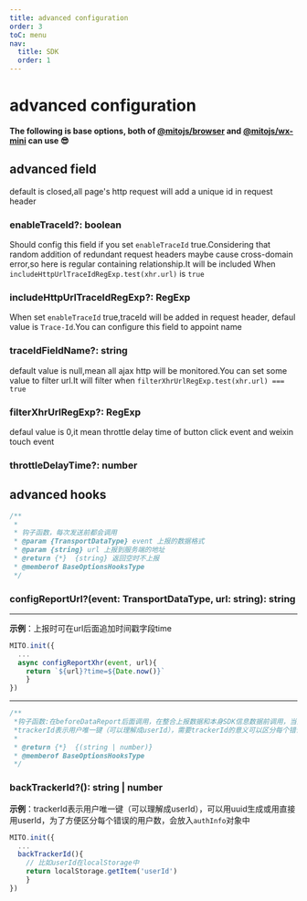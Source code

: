 ```yaml
---
title: advanced configuration
order: 3
toC: menu
nav:
  title: SDK
  order: 1
---
```


# advanced configuration

**The following is base options, both of [@mitojs/browser](./browser) and [@mitojs/wx-mini](./wx-mini.md) can use 😎**

## advanced field

default is closed,all page's http request will add a unique id in request header
### enableTraceId?: boolean

Should config this field if you set `enableTraceId` true.Considering that random addition of redundant request headers maybe cause cross-domain error,so here is regular containing relationship.It will be included When `includeHttpUrlTraceIdRegExp.test(xhr.url)` is `true`
### includeHttpUrlTraceIdRegExp?: RegExp

When set `enableTraceId` true,traceId will be added in request header, defaul value is `Trace-Id`.You can configure this field to appoint name
### traceIdFieldName?: string


default value is null,mean all ajax http will be monitored.You can set some value to filter url.It will filter when `filterXhrUrlRegExp.test(xhr.url) === true`
### filterXhrUrlRegExp?: RegExp


defaul value is 0,it mean throttle delay time of button click event and weixin touch event
### throttleDelayTime?: number


## advanced hooks


  ```js
  /**
   *
   * 钩子函数，每次发送前都会调用
   * @param {TransportDataType} event 上报的数据格式
   * @param {string} url 上报到服务端的地址
   * @return {*}  {string} 返回空时不上报
   * @memberof BaseOptionsHooksType
   */
  ```
### configReportUrl?(event: TransportDataType, url: string): string

****

**示例**：上报时可在url后面追加时间戳字段time

```js
MITO.init({
  ...
  async configReportXhr(event, url){
    return `${url}?time=${Date.now()}`
	}
})
```


---------------------



  ```js
  /**
   *钩子函数:在beforeDataReport后面调用，在整合上报数据和本身SDK信息数据前调用，当前函数执行完后立即将数据错误信息上报至服务端
   *trackerId表示用户唯一键（可以理解成userId），需要trackerId的意义可以区分每个错误影响的用户数量
   *
   * @return {*}  {(string | number)}
   * @memberof BaseOptionsHooksType
   */
  ```
### backTrackerId?(): string | number
**示例**：trackerId表示用户唯一键（可以理解成userId），可以用uuid生成或用直接用userId，为了方便区分每个错误的用户数，会放入`authInfo`对象中

```typescript
MITO.init({
  ...
  backTrackerId(){
  	// 比如userId在localStorage中
  	return localStorage.getItem('userId')
	}
})
```



